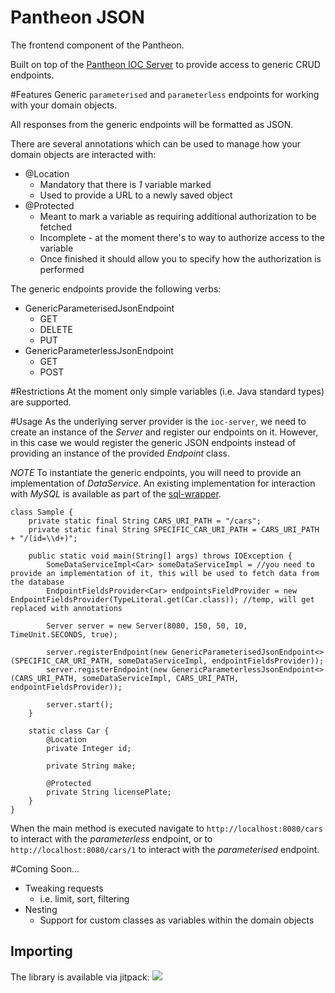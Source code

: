 # Pantheon JSON

The frontend component of the Pantheon.

Built on top of the [Pantheon IOC Server](https://github.com/asutalo/pantheon-ioc-server) to provide access to generic
CRUD endpoints.

#Features
Generic `parameterised` and `parameterless` endpoints for working with your domain objects.

All responses from the generic endpoints will be formatted as JSON.

There are several annotations which can be used to manage how your domain objects are interacted with:

* @Location
  * Mandatory that there is *1* variable marked
  * Used to provide a URL to a newly saved object
* @Protected
  * Meant to mark a variable as requiring additional authorization to be fetched 
  * Incomplete - at the moment there's to way to authorize access to the variable
  * Once finished it should allow you to specify how the authorization is performed

The generic endpoints provide the following verbs:

* GenericParameterisedJsonEndpoint
  * GET
  * DELETE
  * PUT
* GenericParameterlessJsonEndpoint
  * GET
  * POST

#Restrictions
At the moment only simple variables (i.e. Java standard types) are supported.

#Usage
As the underlying server provider is the `ioc-server`, we need to create an instance of the _Server_ and
register our endpoints on it. However, in this case we would register the generic JSON endpoints instead 
of providing an instance of the provided _Endpoint_ class.

*NOTE* To instantiate the generic endpoints, you will need to provide an implementation of *DataService*. 
An existing implementation for interaction with _MySQL_ is available as part of the [sql-wrapper](https://github.com/asutalo/sql-wrapper).

````
class Sample {
    private static final String CARS_URI_PATH = "/cars";
    private static final String SPECIFIC_CAR_URI_PATH = CARS_URI_PATH + "/(id=\\d+)";
    
    public static void main(String[] args) throws IOException {
        SomeDataServiceImpl<Car> someDataServiceImpl = //you need to provide an implementation of it, this will be used to fetch data from the database
        EndpointFieldsProvider<Car> endpointsFieldProvider = new EndpointFieldsProvider(TypeLiteral.get(Car.class)); //temp, will get replaced with annotations
        
        Server server = new Server(8080, 150, 50, 10, TimeUnit.SECONDS, true);
    
        server.registerEndpoint(new GenericParameterisedJsonEndpoint<>(SPECIFIC_CAR_URI_PATH, someDataServiceImpl, endpointFieldsProvider));
        server.registerEndpoint(new GenericParameterlessJsonEndpoint<>(CARS_URI_PATH, someDataServiceImpl, CARS_URI_PATH, endpointFieldsProvider));
        
        server.start();
    }

    static class Car {
        @Location
        private Integer id;
        
        private String make;
        
        @Protected
        private String licensePlate;
    }
}
````

When the main method is executed navigate to `http://localhost:8080/cars` to interact with the *parameterless* endpoint,
or to `http://localhost:8080/cars/1` to interact with the *parameterised* endpoint.

#Coming Soon...
* Tweaking requests
  * i.e. limit, sort, filtering
* Nesting
  * Support for custom classes as variables within the domain objects

## Importing

The library is available via jitpack:
[![](https://jitpack.io/v/asutalo/pantheon-json.svg)](https://jitpack.io/#asutalo/pantheon-json)